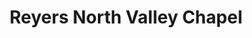 ---
title: "Reyers North Valley Chapel"
url: /grand-rapids/reyers-north-valley-chapel/
shop: Bestattungen
---